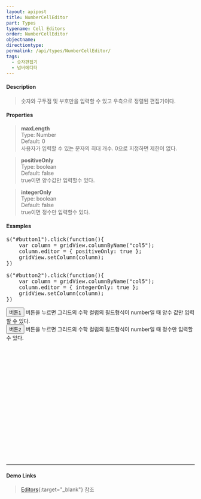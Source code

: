 ```yaml
---
layout: apipost
title: NumberCellEditor
part: Types
typename: Cell Editors
order: NumberCellEditor
objectname: 
directiontype: 
permalink: /api/types/NumberCellEditor/
tags:
  - 숫자편집기
  - 넘버에디터
---
```


<script>
var gridView;
var dataProvider;
    
$(document).ready( function() {

    RealGridJS.setTrace(false);
    RealGridJS.setRootContext("/script");
    
    dataProvider = new RealGridJS.LocalDataProvider();
    gridView = new RealGridJS.GridView("realgrid");
    gridView.setDataSource(dataProvider);

    setFields(dataProvider);
    setColumns(gridView);

    var data = [
        ["가수", "여자", "정수라", "1988-09-02", "99", "90", "90", "100", "100", "90"],
        ["배우", "여자", "송윤아", "1990-02-18", "33", "90", "70", "60", "100", "80"],
        ["배우", "여자", "전도연", "1991-08-21", "22", "90", "70", "60", "100", "80"],
        ["가수", "여자", "이선희", "1978-01-19", "33", "90", "70", "60", "100", "80"],
        ["배우", "여자", "하지원", "1979-12-09", "11", "90", "70", "60", "100", "80"],
        ["가수", "여자", "소찬휘", "1987-05-12", "55", "90", "70", "60", "100", "80"],
        ["가수", "여자", "박정현", "1980-08-06", "22", "90", "70", "60", "100", "80"],
        ["배우", "여자", "전지현", "1977-03-28", "44", "90", "70", "60", "100", "80"]
    ];

    dataProvider.setRows(data);
    
    $("#button1").click(function(){
		var column = gridView.columnByName("col5");
	    column.editor = { positiveOnly: true };
	    gridView.setColumn(column);
	})

	$("#button2").click(function(){
		var column = gridView.columnByName("col5");
	    column.editor = { integerOnly: true };
	    gridView.setColumn(column);
	})

});

//다섯개의 필드를 가진 배열 객체를 생성합니다.
function setFields(provider) {
    var fields = [{
    	fieldName: "field1"
    }, {
        fieldName: "field2"
    }, {
        fieldName: "field3"
    }, {
        fieldName: "field4",
        dataType: "datetime"
    }, {
        fieldName: "field5",
        dataType: "number"
    }, {
        fieldName: "field6",
        dataType: "number"
    },{
        fieldName: "field7",
        dataType: "number"
    }, {
        fieldName: "field8",
        dataType: "number"
    }, {
        fieldName: "field9",
        dataType: "number"
    }, {
        fieldName: "field10",
        dataType: "number"
    }];

    //DataProvider의 setFields함수로 필드를 입력합니다.    
    provider.setFields(fields);    
}

//필드와 연결된 컬럼 배열 객체를 생성합니다.
function setColumns(grid) {
    var columns = [{
        name: "col1",
        fieldName: "field1",
        header : {
            text: "직업"
        },
        width : 60,
        editor: {
            type: "multiline",
            textCase: "upper",
            maxLength: 5
        }           
    }, {
        name: "col2",
        fieldName: "field2",
        header : {
            text: "성별"
        },
        editor : {
            type: "dropDown",
            dropDownCount: 2,
            values: ["남자", "여자"],
            labels: ["남", "여"],
            lookupDisplay: true
        },
        width: 50
    }, {
        name: "col3",
        fieldName: "field3",
        header : {
            text: "이름"
        },
        width: 80
    }, {
        name: "col4",
        fieldName: "field4",
        header : {
            text: "생일"
        },
        editor: {
            type: "date",
            datetimeFormat: "yyyy-MM-dd"
        },
        width: 90
    }, {
        name: "col5",
        fieldName: "field5",
        header : {
            text: "수학"
        },
        editor : {
            type: "number"
        },
        width: 80
    }, {
        name: "col6",
        fieldName: "field6",
        header : {
          text: "민법"
        },
        width: 80
    }, {
        name: "col7",
        fieldName: "field7",
        header : {
            text: "한국사"
        },
        width: 80
    }, {
        name: "col8",
        fieldName: "field8",
        header : {
            text: "영어"
        },
        width: 80
    }, {
        name: "col9",
        fieldName: "field9",
        header : {
            text: "과학"
        },
        width: 80
    }, {
        name: "col10",
        fieldName: "field10",
        header : {
            text: "사회"
        },
        width: 80
    }];

    //컬럼을 GridView에 입력 합니다.
    grid.setColumns(columns);

}

</script>

#### Description

> 숫자와 구두점 및 부호만을 입력할 수 있고 우측으로 정렬된 편집기이다.


#### Properties

> **maxLength**  
> Type: Number  
> Default: 0  
> 사용자가 입력할 수 있는 문자의 최대 개수. 0으로 지정하면 제한이 없다.

> **positiveOnly**  
> Type: boolean  
> Default: false  
> true이면 양수값만 입력할수 있다.  

> **integerOnly**  
> Type: boolean  
> Default: false  
> true이면 정수만 입력할수 있다.  

#### Examples 

<pre class="prettyprint">
$("#button1").click(function(){
    var column = gridView.columnByName("col5");
    column.editor = { positiveOnly: true };
    gridView.setColumn(column);
})

$("#button2").click(function(){
    var column = gridView.columnByName("col5");
    column.editor = { integerOnly: true };
    gridView.setColumn(column);
})
</pre>

<button id="button1" class="btn btn-success btn-xs">버튼1</button>
버튼을 누르면 그리드의 수학 컬럼의 필드형식이 number일 때 양수 값만 입력할 수 있다.
<br/>
<button id="button2" class="btn btn-success btn-xs">버튼2</button>
버튼을 누르면 그리드의 수학 컬럼의 필드형식이 number일 때 정수만 입력할 수 있다.
<br/>
<div id="realgrid" style="width: 100%; height: 300px;"></div>
<p></p>

---

#### Demo Links

> [Editors](http://demo.realgrid.com/Demo/Editors#.example){:target="_blank"} 참조